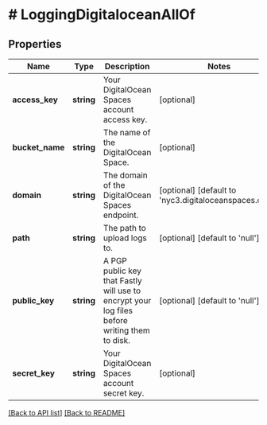 # # LoggingDigitaloceanAllOf

## Properties

Name | Type | Description | Notes
------------ | ------------- | ------------- | -------------
**access_key** | **string** | Your DigitalOcean Spaces account access key. | [optional]
**bucket_name** | **string** | The name of the DigitalOcean Space. | [optional]
**domain** | **string** | The domain of the DigitalOcean Spaces endpoint. | [optional] [default to 'nyc3.digitaloceanspaces.com']
**path** | **string** | The path to upload logs to. | [optional] [default to 'null']
**public_key** | **string** | A PGP public key that Fastly will use to encrypt your log files before writing them to disk. | [optional] [default to 'null']
**secret_key** | **string** | Your DigitalOcean Spaces account secret key. | [optional]

[[Back to API list]](../../README.md#endpoints) [[Back to README]](../../README.md)
